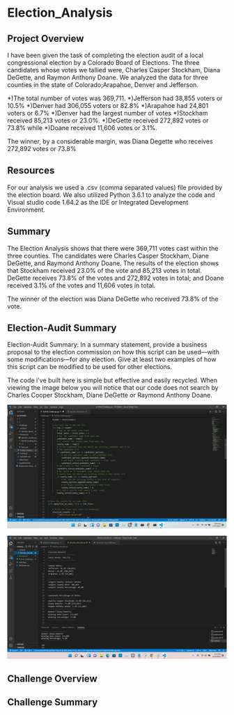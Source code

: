 # Election_Analysis

## Project Overview
I have been given the task of completing the election audit of a local congressional election by a Colorado Board of Elections. The three candidates whose votes we tallied were, Charles Casper Stockham, Diana DeGette, and Raymon Anthony Doane. We analyzed the data for three counties in the state of Colorado;Arapahoe, Denver and Jefferson.

  *)The total number of votes was 369,711. 
  *)Jefferson had 38,855 voters or 10.5%
  *)Denver had 306,055 voters or 82.8%
  *)Arapahoe had 24,801 voters or 6.7% 
  *)Denver had the largest number of votes
  *)Stockham received 85,213 votes or 23.0%. 
  *)DeGette received 272,892 votes or 73.8% while
  *)Doane received 11,606 votes or 3.1%.
  
 The winner, by a considerable margin, was Diana Degette who receives 272,892 votes or 73.8%

## Resources
For our analysis we used a .csv (comma separated values) file provided by the election board. We also utilized Python 3.6.1 to analyze the code and Visual studio code 1.64.2 as the IDE or Integrated Development Environment. 

## Summary
The Election Analysis shows that there were 369,711 votes cast within the three counties. The candidates were Charles Casper Stockham, Diane DeGette, and Raymond Anthony Doane. 
The results of the election shows that Stockham received 23.0% of the vote and 85,213 votes in total. DeGette receives 73.8% of the votes and 272,892 votes in total; and Doane received 3.1% of the votes and 11,606 votes in total.

The winner of the election was Diana DeGette who received 73.8% of the vote.


## Election-Audit Summary
Election-Audit Summary: In a summary statement, provide a business proposal to the election commission on how this script can be used—with some modifications—for any election. Give at least two examples of how this script can be modified to be used for other elections.

The code i've built here is simple but effective and easily recycled. When viewing the image below you will notice that our code does not search by Charles Cooper Stockham, Diane DeGette or Raymond Anthony Doane. 


![alt text](https://github.com/quorinne/Election-Analysis/blob/master/Resources/Screenshot%20(19).png?raw=true)




![alt text](https://github.com/quorinne/Election-Analysis/blob/master/Resources/Screenshot%20(13).png?raw=true)

## Challenge Overview

## Challenge Summary
